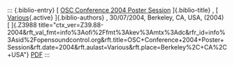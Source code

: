 ::: {.biblio-entry}
[ [OSC Conference 2004 Poster
Session](publication/osc-conference-2004-poster-session)
]{.biblio-title} , [ [Various](publications/author/Various){.active}
]{.biblio-authors} , 30/07/2004, Berkeley, CA, USA, (2004) [ ]{.Z3988
title="ctx_ver=Z39.88-2004&rft_val_fmt=info%3Aofi%2Ffmt%3Akev%3Amtx%3Adc&rfr_id=info%3Asid%2Fopensoundcontrol.org&rft.title=OSC+Conference+2004+Poster+Session&rft.date=2004&rft.aulast=Various&rft.place=Berkeley%2C+CA%2C+USA"}
[PDF](files/wright-posters.pdf)
:::
